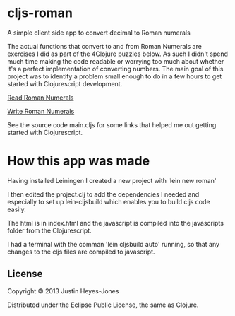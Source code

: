 # cljs-roman

A simple client side app to convert decimal to Roman numerals

The actual functions that convert to and from Roman Numerals are exercises I did as part of the 4Clojure puzzles below. As such I didn't spend much time making the code readable or worrying too much about whether it's a perfect implementation of converting numbers. The main goal of this project was to identify a problem small enough to do in a few hours to get started with Clojurescript development.

[Read Roman Numerals](http://www.4clojure.com/problem/92)

[Write Roman Numerals](http://www.4clojure.com/problem/104)

See the source code main.cljs for some links that helped me out getting started with Clojurescript.

# How this app was made

Having installed Leiningen I created a new project with 'lein new roman' 

I then edited the project.clj to add the dependencies I needed and especially to set up lein-cljsbuild which enables you to build cljs code easily.

The html is in index.html and the javascript is compiled into the javascripts folder from the Clojurescript.

I had a terminal with the comman 'lein cljsbuild auto' running, so that any changes to the cljs files are compiled to javascript. 

## License

Copyright © 2013 Justin Heyes-Jones

Distributed under the Eclipse Public License, the same as Clojure.
